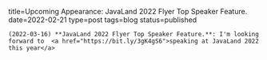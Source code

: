 
title=Upcoming Appearance: JavaLand 2022 Flyer Top Speaker Feature.
date=2022-02-21
type=post
tags=blog
status=published
~~~~~~
(2022-03-16) **JavaLand 2022 Flyer Top Speaker Feature.**: I'm looking forward to  <a href="https://bit.ly/3gK4gS6">speaking at JavaLand 2022 this year</a> 
            